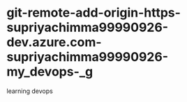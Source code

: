 # git-remote-add-origin-https-supriyachimma99990926-dev.azure.com-supriyachimma99990926-my_devops-_g
learning devops
